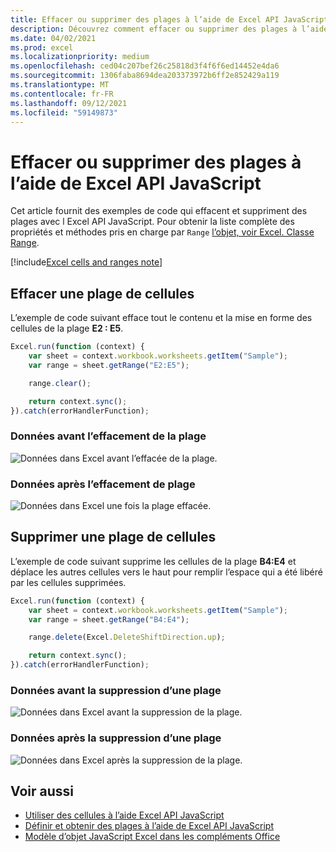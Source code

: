 ```yaml
---
title: Effacer ou supprimer des plages à l’aide de Excel API JavaScript
description: Découvrez comment effacer ou supprimer des plages à l’aide de l Excel API JavaScript.
ms.date: 04/02/2021
ms.prod: excel
ms.localizationpriority: medium
ms.openlocfilehash: ced04c207bef26c25818d3f4f6f6ed14452e4da6
ms.sourcegitcommit: 1306faba8694dea203373972b6ff2e852429a119
ms.translationtype: MT
ms.contentlocale: fr-FR
ms.lasthandoff: 09/12/2021
ms.locfileid: "59149873"
---
```

# <a name="clear-or-delete-ranges-using-the-excel-javascript-api"></a>Effacer ou supprimer des plages à l’aide de Excel API JavaScript

Cet article fournit des exemples de code qui effacent et suppriment des plages avec l Excel API JavaScript. Pour obtenir la liste complète des propriétés et méthodes pris en charge par `Range` [l’objet, voir Excel. Classe Range](/javascript/api/excel/excel.range).

[!include[Excel cells and ranges note](../includes/note-excel-cells-and-ranges.md)]

## <a name="clear-a-range-of-cells"></a>Effacer une plage de cellules

L’exemple de code suivant efface tout le contenu et la mise en forme des cellules de la plage **E2 : E5**.  

```js
Excel.run(function (context) {
    var sheet = context.workbook.worksheets.getItem("Sample");
    var range = sheet.getRange("E2:E5");

    range.clear();

    return context.sync();
}).catch(errorHandlerFunction);
```

### <a name="data-before-range-is-cleared"></a>Données avant l’effacement de la plage

![Données dans Excel avant l’effacée de la plage.](../images/excel-ranges-start.png)

### <a name="data-after-range-is-cleared"></a>Données après l’effacement de plage

![Données dans Excel une fois la plage effacée.](../images/excel-ranges-after-clear.png)

## <a name="delete-a-range-of-cells"></a>Supprimer une plage de cellules

L’exemple de code suivant supprime les cellules de la plage **B4:E4** et déplace les autres cellules vers le haut pour remplir l’espace qui a été libéré par les cellules supprimées.

```js
Excel.run(function (context) {
    var sheet = context.workbook.worksheets.getItem("Sample");
    var range = sheet.getRange("B4:E4");

    range.delete(Excel.DeleteShiftDirection.up);

    return context.sync();
}).catch(errorHandlerFunction);
```

### <a name="data-before-range-is-deleted"></a>Données avant la suppression d’une plage

![Données dans Excel avant la suppression de la plage.](../images/excel-ranges-start.png)

### <a name="data-after-range-is-deleted"></a>Données après la suppression d’une plage

![Données dans Excel après la suppression de la plage.](../images/excel-ranges-after-delete.png)


## <a name="see-also"></a>Voir aussi

- [Utiliser des cellules à l’aide Excel API JavaScript](excel-add-ins-cells.md)
- [Définir et obtenir des plages à l’aide de Excel API JavaScript](excel-add-ins-ranges-set-get.md)
- [Modèle d’objet JavaScript Excel dans les compléments Office](excel-add-ins-core-concepts.md)
